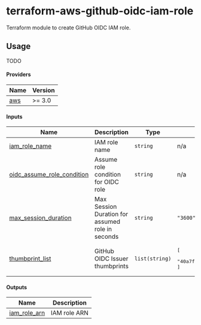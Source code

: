# terraform-aws-github-oidc-iam-role

Terraform module to create GitHub OIDC IAM role.

## Usage

TODO

<!-- BEGIN_TF_DOCS -->
#### Providers

| Name | Version |
|------|---------|
| <a name="provider_aws"></a> [aws](#provider_aws) | >= 3.0 |

#### Inputs

| Name | Description | Type | Default | Required |
|------|-------------|------|---------|:--------:|
| <a name="input_iam_role_name"></a> [iam_role_name](#input_iam_role_name) | IAM role name | `string` | n/a | yes |
| <a name="input_oidc_assume_role_condition"></a> [oidc_assume_role_condition](#input_oidc_assume_role_condition) | Assume role condition for OIDC role | `string` | n/a | yes |
| <a name="input_max_session_duration"></a> [max_session_duration](#input_max_session_duration) | Max Session Duration for assumed role in seconds | `string` | `"3600"` | no |
| <a name="input_thumbprint_list"></a> [thumbprint_list](#input_thumbprint_list) | GitHub OIDC Issuer thumbprints | `list(string)` | <pre>[<br>  "40a7f38766174b05ed508887745115475b89535174957bae5c8445191db9e747"<br>]</pre> | no |

#### Outputs

| Name | Description |
|------|-------------|
| <a name="output_iam_role_arn"></a> [iam_role_arn](#output_iam_role_arn) | IAM role ARN |
<!-- END_TF_DOCS -->
